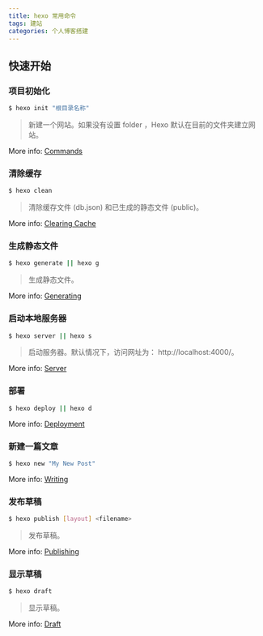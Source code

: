 ```yaml
---
title: hexo 常用命令
tags: 建站
categories: 个人博客搭建
---
```



## 快速开始

### 项目初始化

``` bash
$ hexo init "根目录名称"
```
> 新建一个网站。如果没有设置 folder ，Hexo 默认在目前的文件夹建立网站。


More info: [Commands](https://hexo.io/zh-cn/docs/commands)

### 清除缓存

``` bash
$ hexo clean
```

> 清除缓存文件 (db.json) 和已生成的静态文件 (public)。

More info: [Clearing Cache](https://hexo.io/docs/clearing-cache.html)


### 生成静态文件

``` bash
$ hexo generate || hexo g 
```
> 生成静态文件。

More info: [Generating](https://hexo.io/docs/generating.html)




### 启动本地服务器

``` bash
$ hexo server || hexo s
```

> 启动服务器。默认情况下，访问网址为： http://localhost:4000/。

More info: [Server](https://hexo.io/docs/server.html)



### 部署

``` bash
$ hexo deploy || hexo d
```

More info: [Deployment](https://hexo.io/docs/one-command-deployment.html)

### 新建一篇文章

``` bash
$ hexo new "My New Post"
```

More info: [Writing](https://hexo.io/docs/writing.html)

### 发布草稿

``` bash
$ hexo publish [layout] <filename>
```
  
> 发布草稿。

More info: [Publishing](https://hexo.io/docs/publishing.html)







### 显示草稿

``` bash
$ hexo draft
```

> 显示草稿。

More info: [Draft](https://hexo.io/docs/draft.html)

